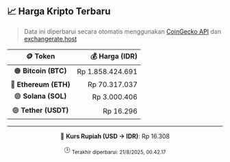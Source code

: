 

<!-- HARGA_KRIPTO -->
## 📈 Harga Kripto Terbaru

> Data ini diperbarui secara otomatis menggunakan [CoinGecko API](https://www.coingecko.com/) dan [exchangerate.host](https://exchangerate.host/)

<div align="center">

| 🪙 Token | 💰 Harga (IDR) |
|:------:|---------------:|
| 🟠 **Bitcoin (BTC)**   | Rp 1.858.424.691 |
| 🔵 **Ethereum (ETH)**  | Rp 70.317.037 |
| 🟣 **Solana (SOL)**    | Rp 3.000.406 |
| 🟢 **Tether (USDT)**   | Rp 16.296 |

---

💱 **Kurs Rupiah (USD → IDR)**: Rp 16.308

🕒 <sub>Terakhir diperbarui: 21/8/2025, 00.42.17</sub>

</div>
<!-- /HARGA_KRIPTO -->